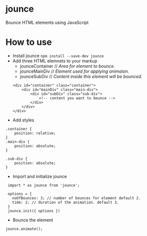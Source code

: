 # jounce
Bounce HTML elements using JavaScript
# How to use
* Install jounce
```npm install --save-dev jounce```
* Add three HTML elemnets to your markup
  * jounceContainer // *Area for element to bounce.*
  * jounceMainDiv // *Element used for applying animaion.*
  * jounceSubDiv // *Content inside this element will be bounced.*</br>
  ```
  <div id="container" class="container">
      <div id="mainDiv" class="main-div">
          <div id="subDiv" class="sub-div">
              <!-- content you want to bounce -->
          </div>
      </div>
  </div>
  ```
* Add styles
```
.container {
    position: relative;
}
.main-div {
    position: absolute;
}

.sub-div {
    position: absolute;
}
```
* Import and initialize jounce
```
 import * as jounce from 'jounce';

 options = {
   noOfBounces: 3; // number of bounces for element default 2.
   time: 2; // duration of the animation. default 3.
 }
 jounce.init({ options })
```
* Bounce the element
```
jounce.animate();
```
